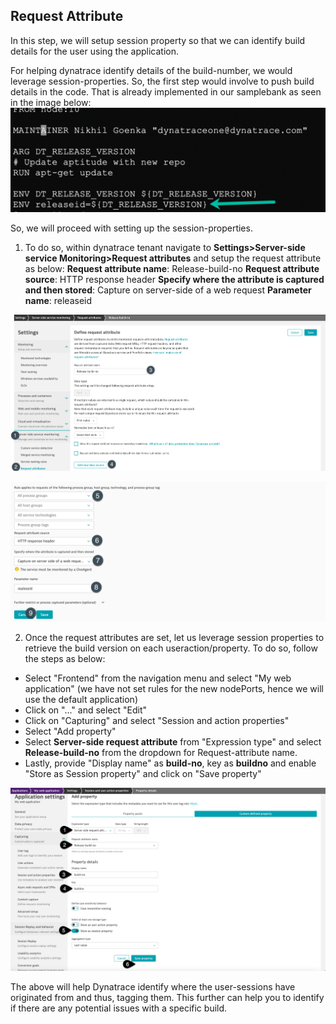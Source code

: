 ## Request Attribute
In this step, we will setup session property so that we can identify build details for the user using the application.

For helping dynatrace identify details of the build-number, we would leverage session-properties. So, the first step would involve to push build details in the code.
That is already implemented in our samplebank as seen in the image below:
![Sample-Releases](../../../assets/images/03-ReleaseID.png)

So, we will proceed with setting up the session-properties.

1. To do so, within dynatrace tenant navigate to **Settings>Server-side service Monitoring>Request attributes** and setup the request attribute as below:
**Request attribute name**: Release-build-no
**Request attribute source**: HTTP response header
**Specify where the attribute is captured and then stored**:  Capture on server-side of a web request
**Parameter name**:  releaseid

![Request-attribute](../../../assets/images/03-SetupRA1.png)

![Request-attribute](../../../assets/images/03-SetupRA2.png)

2. Once the request attributes are set, let us leverage session properties to retrieve the build version on each useraction/property. To do so, follow the steps as below:

* Select "Frontend" from the navigation menu and select "My web application" (we have not set rules for the new nodePorts, hence we will use the default application)
* Click on "..." and select "Edit"
* Click on "Capturing" and select "Session and action properties"
* Select "Add property"
* Select **Server-side request attribute** from "Expression type" and select **Release-build-no** from the dropdown for Request-attribute name.
* Lastly, provide "Display name" as **build-no**, key as **buildno** and enable "Store as Session property" and click on "Save property"

![Sess-prop](../../../assets/images/03-SessionPropertyBuildNo.png)

The above will help Dynatrace identify where the user-sessions have originated from and thus, tagging them. This further can help you to identify if there are any potential issues with a specific build.

<!-- ------------------------ -->
